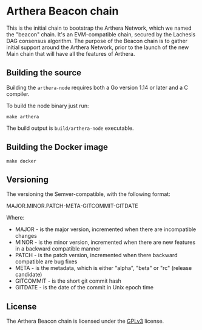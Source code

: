 # Arthera Beacon chain
This is the initial chain to bootstrap the Arthera Network, which we named the "beacon" chain. It's an EVM-compatible chain, secured by the Lachesis DAG consensus algorithm.
The purpose of the Beacon chain is to gather initial support around the Arthera Network, prior to the launch of the new Main chain that will have all the features of Arthera. 

## Building the source
Building the `arthera-node` requires both a Go version 1.14 or later and a C compiler.

To build the node binary just run:

```shell
make arthera
```
The build output is ```build/arthera-node``` executable.

## Building the Docker image
```shell
make docker
```

## Versioning
The versioning the Semver-compatible, with the following format:

MAJOR.MINOR.PATCH-META-GITCOMMIT-GITDATE

Where:
- MAJOR - is the major version, incremented when there are incompatible changes
- MINOR - is the minor version, incremented when there are new features in a backward compatible manner
- PATCH - is the patch version, incremented when there backward compatible are bug fixes
- META - is the metadata, which is either "alpha", "beta" or "rc" (release candidate)
- GITCOMMIT - is the short git commit hash
- GITDATE - is the date of the commit in Unix epoch time

## License
The Arthera Beacon chain is licensed under the [GPLv3](https://www.gnu.org/licenses/gpl-3.0.en.html) license.




